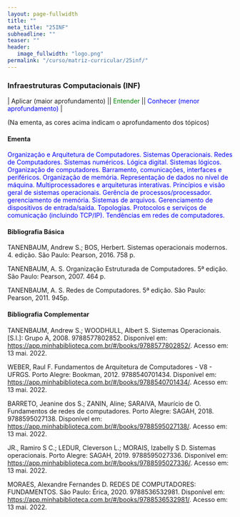 ```yaml
---
layout: page-fullwidth
title: ""
meta_title: "25INF"
subheadline: ""
teaser: ""
header:
   image_fullwidth: "logo.png"
permalink: "/curso/matriz-curricular/25inf/"
---
```


### **Infraestruturas Computacionais (INF)**

| Aplicar (maior aprofundamento) || <class style="color: green">Entender</class> || <class style="color: blue">Conhecer (menor aprofundamento)</class> |

(Na ementa, as cores acima indicam o aprofundamento dos tópicos)

#### **Ementa**

<class style="color: blue">Organização e Arquitetura de Computadores. Sistemas Operacionais. Redes de Computadores. Sistemas numéricos. Lógica digital. Sistemas lógicos. Organização de computadores. Barramento, comunicações, interfaces e periféricos. Organização de memória. Representação de dados no nível de máquina. Multiprocessadores e arquiteturas interativas. Princípios e visão geral de sistemas operacionais. Gerência de processos/processador. gerenciamento de memória. Sistemas de arquivos. Gerenciamento de dispositivos de entrada/saída. Topologias. Protocolos e serviços de comunicação (incluindo TCP/IP). Tendências em redes de computadores.</class>

#### **Bibliografia Básica**

TANENBAUM, Andrew S.; BOS, Herbert. Sistemas operacionais modernos. 4. edição. São Paulo: Pearson, 2016. 758 p. 

TANENBAUM, A. S. Organização Estruturada de Computadores. 5ª edição. São Paulo: Pearson, 2007. 464 p. 

TANENBAUM, A. S. Redes de Computadores. 5ª edição. São Paulo: Pearson, 2011. 945p. 

#### **Bibliografia Complementar**

TANENBAUM, Andrew S.; WOODHULL, Albert S. Sistemas Operacionais. [S.l.]: Grupo A, 2008. 9788577802852. Disponível em: https://app.minhabiblioteca.com.br/#/books/9788577802852/. Acesso em: 13 mai. 2022. 

WEBER, Raul F. Fundamentos de Arquitetura de Computadores - V8 - UFRGS. Porto Alegre: Bookman, 2012. 9788540701434. Disponível em: https://app.minhabiblioteca.com.br/#/books/9788540701434/. Acesso em: 13 mai. 2022. 

BARRETO, Jeanine dos S.; ZANIN, Aline; SARAIVA, Maurício de O. Fundamentos de redes de computadores. Porto Alegre: SAGAH, 2018. 9788595027138. Disponível em: https://app.minhabiblioteca.com.br/#/books/9788595027138/. Acesso em: 13 mai. 2022. 

JR., Ramiro S C.; LEDUR, Cleverson L.; MORAIS, Izabelly S D. Sistemas operacionais. Porto Alegre: SAGAH, 2019. 9788595027336. Disponível em: https://app.minhabiblioteca.com.br/#/books/9788595027336/. Acesso em: 13 mai. 2022. 

MORAES, Alexandre Fernandes D. REDES DE COMPUTADORES: FUNDAMENTOS. São Paulo: Érica, 2020. 9788536532981. Disponível em: https://app.minhabiblioteca.com.br/#/books/9788536532981/. Acesso em: 13 mai. 2022. 